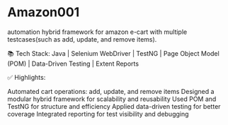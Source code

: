 # Amazon001

automation hybrid framework for amazon e-cart with multiple testcases(such as add, update, and remove items).

📚 Tech Stack: Java | Selenium WebDriver | TestNG | Page Object Model (POM) | Data-Driven Testing | Extent Reports

✅ Highlights:

Automated cart operations: add, update, and remove items
Designed a modular hybrid framework for scalability and reusability
Used POM and TestNG for structure and efficiency
Applied data-driven testing for better coverage
Integrated reporting for test visibility and debugging
